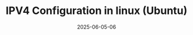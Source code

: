---
title: "IPV4 Configuration in linux (Ubuntu)"
date: 2025-06-05-06
draft: false
Tags:
- Blogs
---